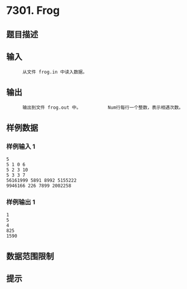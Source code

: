 # 7301. Frog

## 题目描述



## 输入


          从文件 frog.in 中读入数据。                  

## 输出


          输出到文件 frog.out 中。          Num行每行一个整数，表示相遇次数。        

## 样例数据

### 样例输入 1

```
5
5 1 0 6
5 2 3 10
5 3 3 7
56161999 5891 8992 5155222
9946166 226 7899 2002258

```

### 样例输出 1

```
1
5
4
825
1590

```


## 数据范围限制



## 提示


